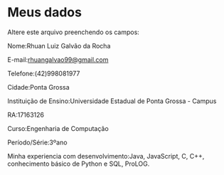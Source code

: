 # Meus dados

Altere este arquivo preenchendo os campos:

Nome:Rhuan Luiz Galvão da Rocha

E-mail:rhuangalvao99@gmail.com

Telefone:(42)998081977

Cidade:Ponta Grossa

Instituição de Ensino:Universidade Estadual de Ponta Grossa - Campus

RA:17163126

Curso:Engenharia de Computação

Período/Série:3ºano

Minha experiencia com desenvolvimento:Java, JavaScript, C, C++, conhecimento básico de Python e SQL, ProLOG.
